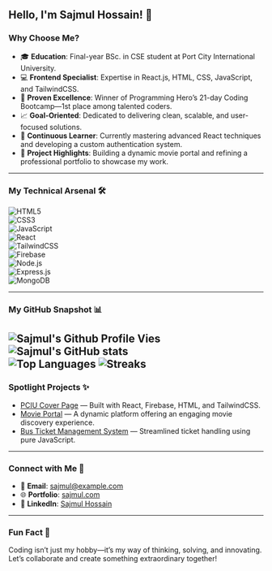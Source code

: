 ## Hello, I'm Sajmul Hossain! 🚀

### Why Choose Me?

- 🎓 **Education**: Final-year BSc. in CSE student at Port City International University.
- 💻 **Frontend Specialist**: Expertise in React.js, HTML, CSS, JavaScript, and TailwindCSS.
- 🌟 **Proven Excellence**: Winner of Programming Hero’s 21-day Coding Bootcamp—1st place among talented coders.
- 📈 **Goal-Oriented**: Dedicated to delivering clean, scalable, and user-focused solutions.
- 🧠 **Continuous Learner**: Currently mastering advanced React techniques and developing a custom authentication system.
- 🎯 **Project Highlights**: Building a dynamic movie portal and refining a professional portfolio to showcase my work.

---

### My Technical Arsenal 🛠️

![HTML5](https://img.shields.io/badge/-HTML5-E34F26?style=flat-square&logo=html5&logoColor=white)  
![CSS3](https://img.shields.io/badge/-CSS3-1572B6?style=flat-square&logo=css3&logoColor=white)  
![JavaScript](https://img.shields.io/badge/-JavaScript-F7DF1E?style=flat-square&logo=javascript&logoColor=black)  
![React](https://img.shields.io/badge/-React-61DAFB?style=flat-square&logo=react&logoColor=black)  
![TailwindCSS](https://img.shields.io/badge/-TailwindCSS-38B2AC?style=flat-square&logo=tailwind-css&logoColor=white)  
![Firebase](https://img.shields.io/badge/-Firebase-FFCA28?style=flat-square&logo=firebase&logoColor=black)  
![Node.js](https://img.shields.io/badge/-Node.js-339933?style=flat-square&logo=node.js&logoColor=white)  
![Express.js](https://img.shields.io/badge/-Express.js-000000?style=flat-square&logo=express&logoColor=white)  
![MongoDB](https://img.shields.io/badge/-MongoDB-47A248?style=flat-square&logo=mongodb&logoColor=white)

---

### My GitHub Snapshot 📊

![Sajmul's Github Profile Vies](https://komarev.com/ghpvc/?username=sajmulhossain&label=Profile%20views&color=0e75b6&style=flat) 
![Sajmul's GitHub stats](https://github-readme-stats.vercel.app/api?username=sajmulhossain&show_icons=true&theme=radical)  
![Top Languages](https://github-readme-stats.vercel.app/api/top-langs/?username=sajmulhossain&layout=compact&theme=radical)
![Streaks](https://github-readme-streak-stats.herokuapp.com/?user=sajmulhossain&)
---

### Spotlight Projects ✨

- [PCIU Cover Page](https://github.com/sajmul/PCIU-Cover-Page) — Built with React, Firebase, HTML, and TailwindCSS.
- [Movie Portal](https://github.com/sajmul/movie-portal) — A dynamic platform offering an engaging movie discovery experience.
- [Bus Ticket Management System](https://github.com/sajmul/bus-ticket-management) — Streamlined ticket handling using pure JavaScript.

---

### Connect with Me 🤝

- 📧 **Email**: [sajmul@example.com](mailto:sajmul@example.com)
- 🌐 **Portfolio**: [sajmul.com](https://sajmul.com)
- 💼 **LinkedIn**: [Sajmul Hossain](https://linkedin.com/in/sajmul-hossain)

---

### Fun Fact 🌟

Coding isn’t just my hobby—it’s my way of thinking, solving, and innovating. Let’s collaborate and create something extraordinary together!
